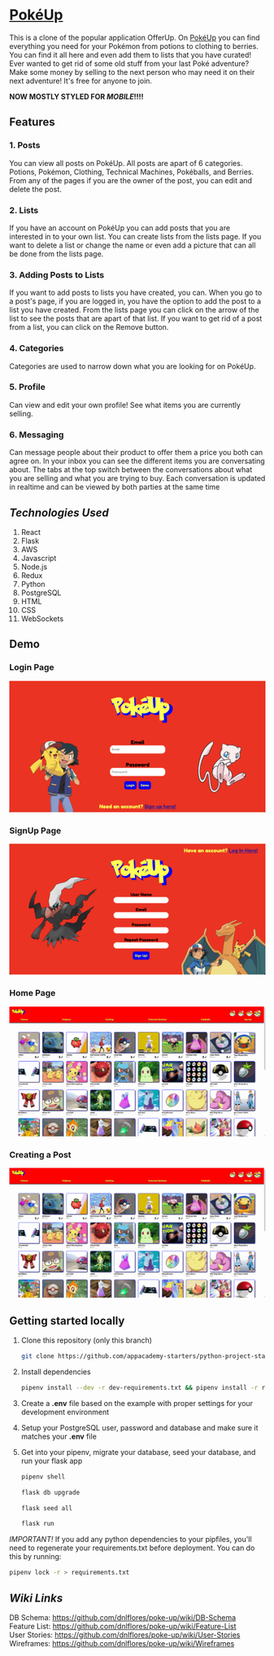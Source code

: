 # [PokéUp](https://pokeup.herokuapp.com)

This is a clone of the popular application OfferUp. On [PokéUp](https://pokeup.herokuapp.com) you can find everything you need for your Pokémon from potions to clothing to berries. You can find it all here and even add them to lists that you have curated! Ever wanted to get rid of some old stuff from your last Poké adventure? Make some money by selling to the next person who may need it on their next adventure! It's free for anyone to join.

**NOW MOSTLY STYLED FOR *MOBILE*!!!!**

## Features

### 1. Posts  

You can view all posts on PokéUp. All posts are apart of 6 categories. Potions, Pokémon, Clothing, Technical Machines, Pokéballs, and Berries. From any of the pages if you are the owner of the post, you can edit and delete the post.

### 2. Lists  

If you have an account on PokéUp you can add posts that you are interested in to your own list. You can create lists from the lists page. If you want to delete a list or change the name or even add a picture that can all be done from the lists page. 

### 3. Adding Posts to Lists  

If you want to add posts to lists you have created, you can. When you go to a post's page, if you are logged in, you have the option to add the post to a list you have created. From the lists page you can click on the arrow of the list to see the posts that are apart of that list. If you want to get rid of a post from a list, you can click on the Remove button. 

### 4. Categories

Categories are used to narrow down what you are looking for on PokéUp.

### 5. Profile  

Can view and edit your own profile! See what items you are currently selling.

### 6. Messaging 

Can message people about their product to offer them a price you both can agree on. In your inbox you can see the different items you are conversating about. The tabs at the top switch between the conversations about what you are selling and what you are trying to buy. Each conversation is updated in realtime and can be viewed by both parties at the same time  

## *Technologies Used*
1. React
2. Flask
3. AWS
4. Javascript
5. Node.js
6. Redux
7. Python
8. PostgreSQL
9. HTML
10. CSS
11. WebSockets

## Demo
### Login Page

![](https://github.com/dnlflores/poke-up/blob/main/res/Login-Page.png)

### SignUp Page

![](https://github.com/dnlflores/poke-up/blob/main/res/SignUp-Page.png)

### Home Page

![](https://github.com/dnlflores/poke-up/blob/main/res/HomePage.gif)

### Creating a Post

![](https://github.com/dnlflores/poke-up/blob/main/res/CreateAPost.gif)

###

## Getting started locally

1. Clone this repository (only this branch)

   ```bash
   git clone https://github.com/appacademy-starters/python-project-starter.git
   ```

2. Install dependencies

   ```bash
   pipenv install --dev -r dev-requirements.txt && pipenv install -r requirements.txt
   ```

3. Create a **.env** file based on the example with proper settings for your development environment

4. Setup your PostgreSQL user, password and database and make sure it matches your **.env** file

5. Get into your pipenv, migrate your database, seed your database, and run your flask app

   ```bash
   pipenv shell
   ```

   ```bash
   flask db upgrade
   ```

   ```bash
   flask seed all
   ```

   ```bash
   flask run
   ```

*IMPORTANT!*
If you add any python dependencies to your pipfiles, you'll need to regenerate your requirements.txt before deployment.
You can do this by running:

```bash
pipenv lock -r > requirements.txt
```

## *Wiki Links*
DB Schema: https://github.com/dnlflores/poke-up/wiki/DB-Schema  
Feature List: https://github.com/dnlflores/poke-up/wiki/Feature-List  
User Stories: https://github.com/dnlflores/poke-up/wiki/User-Stories  
Wireframes: https://github.com/dnlflores/poke-up/wiki/Wireframes  
